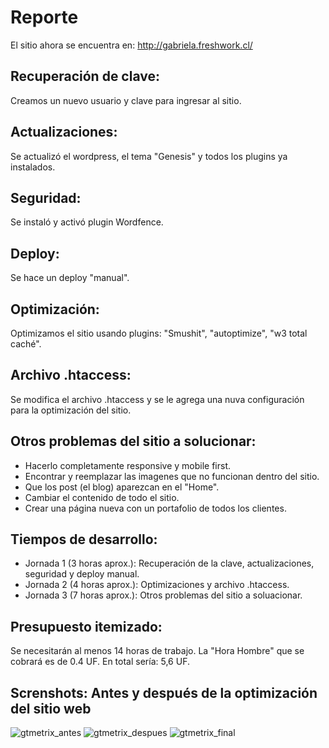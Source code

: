 # Reporte

El sitio ahora se encuentra en:
http://gabriela.freshwork.cl/

## Recuperación de clave:
Creamos un nuevo usuario y clave para ingresar al sitio.

## Actualizaciones:
Se actualizó el wordpress, el tema "Genesis" y todos los plugins ya instalados.

## Seguridad:
Se instaló y activó plugin Wordfence.

## Deploy:
Se hace un deploy "manual".

## Optimización:
Optimizamos el sitio usando plugins: "Smushit", "autoptimize", "w3 total caché".

## Archivo .htaccess:
Se modifica el archivo .htaccess y se le agrega una nuva configuración para la optimización del sitio.

## Otros problemas del sitio a solucionar:
- Hacerlo completamente responsive y mobile first.
- Encontrar y reemplazar las imagenes que no funcionan dentro del sitio.
- Que los post (el blog) aparezcan en el "Home".
- Cambiar el contenido de todo el sitio.
- Crear una página nueva con un portafolio de todos los clientes.

## Tiempos de desarrollo:
- Jornada 1 (3 horas aprox.): Recuperación de la clave, actualizaciones, seguridad y deploy manual.
- Jornada 2 (4 horas aprox.): Optimizaciones y archivo .htaccess.
- Jornada 3 (7 horas aprox.): Otros problemas del sitio a soluacionar.

## Presupuesto itemizado:
Se necesitarán al menos 14 horas de trabajo.
La "Hora Hombre" que se cobrará es de 0.4 UF.
En total sería: 5,6 UF.

## Screnshots: Antes y después de la optimización del sitio web
![gtmetrix_antes](https://user-images.githubusercontent.com/44576817/54406599-7c4fa800-46b9-11e9-935c-090c2d32e9da.JPG)
![gtmetrix_despues](https://user-images.githubusercontent.com/44576817/54406617-8a9dc400-46b9-11e9-89ee-a443a1a21223.JPG)
![gtmetrix_final](https://user-images.githubusercontent.com/44576817/54406632-94272c00-46b9-11e9-8985-11a6c59759af.JPG)
